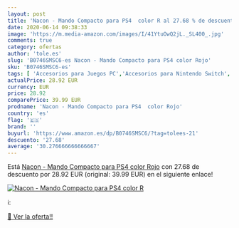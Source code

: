 ```yaml
---
layout: post
title: 'Nacon - Mando Compacto para PS4  color R al 27.68 % de descuento'
date: 2020-06-14 09:38:33
image: 'https://m.media-amazon.com/images/I/41YtuOwQ2jL._SL400_.jpg'
comments: true
category: ofertas
author: 'tole.es'
slug: 'B0746SMSC6-es Nacon - Mando Compacto para PS4 color Rojo'
sku: 'B0746SMSC6-es'
tags: [ 'Accesorios para Juegos PC','Accesorios para Nintendo Switch','Accesorios para PlayStation 4','Almacenamiento de datos','Almacenamiento de datos externo','Discos duros externos','Electrónica','Hardware y juegos para Nintendo Switch','Hardware y juegos para PlayStation 4','Informática','Juegos y Accesorios para PC','Memoria para Nintendo Switch','Tarjetas de memoria','Tarjetas microSD','Videojuegos','Volantes para PC','ps4', ]
actualPrice: 28.92 EUR
currency: EUR
price: 28.92
comparePrice: 39.99 EUR
prodname: 'Nacon - Mando Compacto para PS4  color Rojo'
country: 'es'
flag: '🇪🇸'
brand: ''
buyurl: 'https://www.amazon.es/dp/B0746SMSC6/?tag=tolees-21'
descuento: '27.68'
average: '30.276666666666667'
---
```


Está [Nacon - Mando Compacto para PS4  color Rojo](https://www.amazon.es/dp/B0746SMSC6/?tag=tolees-21) con 27.68 de descuento por 28.92 EUR (original: 39.99 EUR) en el siguiente enlace!

[![Nacon - Mando Compacto para PS4  color R](https://m.media-amazon.com/images/I/41YtuOwQ2jL._SL400_.jpg)](https://www.amazon.es/dp/B0746SMSC6/?tag=tolees-21)

ℹ️:


[🛒 Ver la oferta!!](https://www.amazon.es/dp/B0746SMSC6/?tag=tolees-21)
